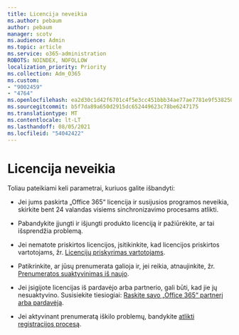 ```yaml
---
title: Licencija neveikia
ms.author: pebaum
author: pebaum
manager: scotv
ms.audience: Admin
ms.topic: article
ms.service: o365-administration
ROBOTS: NOINDEX, NOFOLLOW
localization_priority: Priority
ms.collection: Adm_O365
ms.custom:
- "9002459"
- "4764"
ms.openlocfilehash: ea2d30c1d42f6701c4f5e3cc451bbb34ae77ae7781e9f5382502eeb9782ea023
ms.sourcegitcommit: b5f7da89a650d2915dc652449623c78be6247175
ms.translationtype: MT
ms.contentlocale: lt-LT
ms.lasthandoff: 08/05/2021
ms.locfileid: "54042422"
---
```

# <a name="license-not-working"></a>Licencija neveikia

Toliau pateikiami keli parametrai, kuriuos galite išbandyti:

- Jei jums paskirta „Office 365“ licencija ir susijusios programos neveikia, skirkite bent 24 valandas visiems sinchronizavimo procesams atlikti. 

- Pabandykite įjungti ir išjungti produkto licenciją ir pažiūrėkite, ar tai išsprendžia problemą. 

- Jei nematote priskirtos licencijos, įsitikinkite, kad licencijos priskirtos vartotojams, žr. [Licencijų priskyrimas vartotojams](https://docs.microsoft.com/microsoft-365/admin/manage/assign-licenses-to-users?view=o365-worldwide).

- Patikrinkite, ar jūsų prenumerata galioja ir, jei reikia, atnaujinkite, žr. [Prenumeratos suaktyvinimas iš naujo](https://docs.microsoft.com/alchemyinsights/reactivate-your-subscription). 

- Jei įsigijote licencijas iš pardavėjo arba partnerio, gali būti, kad jie jų nesuaktyvino. Susisiekite tiesiogiai: [Raskite savo „Office 365“ partnerį arba pardavėją](https://docs.microsoft.com//microsoft-365/admin/manage/find-your-partner-or-reseller).

- Jei aktyvinant prenumeratą iškilo problemų, bandykite [atlikti registracijos procesą](https://go.microsoft.com/fwlink/?linkid=2126800).
